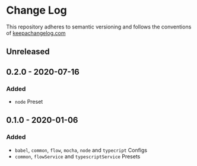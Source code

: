 # Change Log

This repository adheres to semantic versioning and follows the conventions of [keepachangelog.com](http://keepachangelog.com)

## Unreleased

## 0.2.0 - 2020-07-16
### Added
- `node` Preset

## 0.1.0 - 2020-01-06
### Added
- `babel`, `common`, `flow`, `mocha`, `node` and `typecript` Configs
- `common`, `flowService` and `typescriptService` Presets
